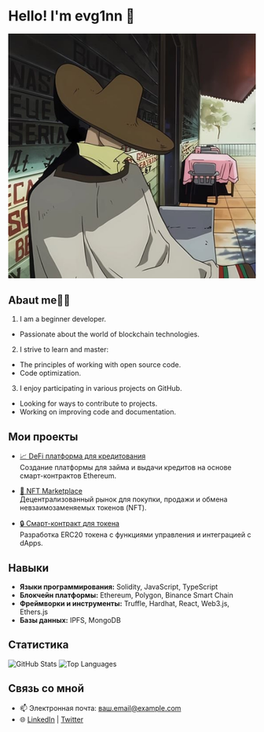 

# Hello! I'm evg1nn 🦔

![Banner Image](55555555555.jpg) <!-- Замените на ссылку на ваше изображение, если нужно -->

## Abaut me👨‍🎓

1. I am a beginner developer.
 - Passionate about the world of blockchain technologies.

2. I strive to learn and master:
- The principles of working with open source code.
- Code optimization.

3. I enjoy participating in various projects on GitHub.
- Looking for ways to contribute to projects.
- Working on improving code and documentation.

## Мои проекты
- [📈 DeFi платформа для кредитования](https://github.com/username/defi-lending-platform)   
  Создание платформы для займа и выдачи кредитов на основе смарт-контрактов Ethereum.

- [🎨 NFT Marketplace](https://github.com/username/nft-marketplace)  
  Децентрализованный рынок для покупки, продажи и обмена невзаимозаменяемых токенов (NFT).

- [🔒 Смарт-контракт для токена](https://github.com/username/smart-token-contract)  
  Разработка ERC20 токена с функциями управления и интеграцией с dApps.

## Навыки
- **Языки программирования:** Solidity, JavaScript, TypeScript
- **Блокчейн платформы:** Ethereum, Polygon, Binance Smart Chain
- **Фреймворки и инструменты:** Truffle, Hardhat, React, Web3.js, Ethers.js
- **Базы данных:** IPFS, MongoDB

## Статистика
![GitHub Stats](https://github-readme-stats.vercel.app/api?username=username&show_icons=true&theme=dracula)
![Top Languages](https://github-readme-stats.vercel.app/api/top-langs/?username=username&layout=compact&theme=dracula)

## Связь со мной
- 📫 Электронная почта: [ваш.email@example.com](mailto:ваш.email@example.com)
- 🌐 [LinkedIn](https://www.linkedin.com/in/ваш-профиль) | [Twitter](https://twitter.com/ваш-профиль) 

<!---
evg1nn0eth/evg1nn0eth is a ✨ special ✨ repository because its `README.md` (this file) appears on your GitHub profile.
You can click the Preview link to take a look at your changes.
--->
